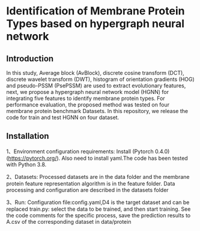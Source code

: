 # Identification of Membrane Protein Types based on hypergraph neural network

## Introduction
 In this study, Average block (AvBlock), discrete cosine transform (DCT), discrete wavelet transform (DWT), histogram of orientation gradients (HOG) and pseudo-PSSM (PsePSSM) are used to extract evolutionary features, next, we propose a hypergraph neural network model (HGNN) for integrating five features to identify membrane protein types. For performance evaluation, the proposed method was tested on four membrane protein benchmark Datasets. 
 In this repository, we release the code for train and test HGNN on four dataset.
 ## Installation
1、Environment configuration requirements: Install (Pytorch 0.4.0) (https://pytorch.org/). Also need to install yaml.The code has been tested with Python 3.8.

2、Datasets: Processed datasets are in the data folder and the membrane protein feature representation algorithm is in the feature folder. Data processing and configuration are described in the datasets folder

3、Run: Configuration file:config.yaml,D4 is the target dataset and can be replaced train.py: select the data to be trained, and then start training. See the code comments for the specific process, save the prediction results to A.csv of the corresponding dataset in data/protein
